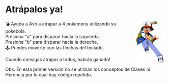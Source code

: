 # Atrápalos ya!

<img src="https://github.com/pdepmartestm/2021-tpobj1-dariodesalvo/blob/master/img/ash.png" width="100" align="right" title="Ash Ketchum">

:bomb: Ayuda a Ash a atrapar a 4 pokemons utilizando su pokebola.<br>
Presiona "a" para disparar hacia la izquierda.<br>
Presiona "b" para disparar hacia la derecha.<br>
:joystick: Puedes moverte con las flechas del teclado.<br>

Cuando consigas atrapar a todos, habrás ganado!

Obs: En esta primer versión no se utilizan los conceptos de Clases ni Herencia por lo cual hay código repetido.

